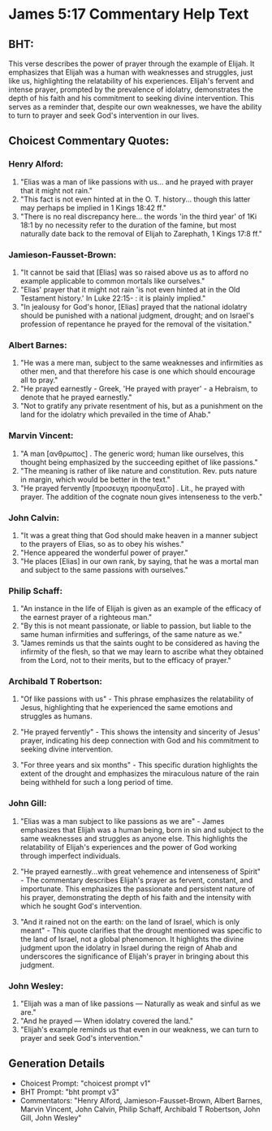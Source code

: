 # James 5:17 Commentary Help Text

## BHT:
This verse describes the power of prayer through the example of Elijah. It emphasizes that Elijah was a human with weaknesses and struggles, just like us, highlighting the relatability of his experiences. Elijah's fervent and intense prayer, prompted by the prevalence of idolatry, demonstrates the depth of his faith and his commitment to seeking divine intervention. This serves as a reminder that, despite our own weaknesses, we have the ability to turn to prayer and seek God's intervention in our lives.

## Choicest Commentary Quotes:
### Henry Alford:
1. "Elias was a man of like passions with us... and he prayed with prayer that it might not rain." 
2. "This fact is not even hinted at in the O. T. history... though this latter may perhaps be implied in 1 Kings 18:42 ff."
3. "There is no real discrepancy here... the words 'in the third year' of 1Ki 18:1 by no necessity refer to the duration of the famine, but most naturally date back to the removal of Elijah to Zarephath, 1 Kings 17:8 ff."

### Jamieson-Fausset-Brown:
1. "It cannot be said that [Elias] was so raised above us as to afford no example applicable to common mortals like ourselves."
2. "Elias' prayer that it might not rain 'is not even hinted at in the Old Testament history.' In Luke 22:15- : it is plainly implied."
3. "In jealousy for God's honor, [Elias] prayed that the national idolatry should be punished with a national judgment, drought; and on Israel's profession of repentance he prayed for the removal of the visitation."

### Albert Barnes:
1. "He was a mere man, subject to the same weaknesses and infirmities as other men, and that therefore his case is one which should encourage all to pray."
2. "He prayed earnestly - Greek, 'He prayed with prayer' - a Hebraism, to denote that he prayed earnestly."
3. "Not to gratify any private resentment of his, but as a punishment on the land for the idolatry which prevailed in the time of Ahab."

### Marvin Vincent:
1. "A man [ανθρωπος] . The generic word; human like ourselves, this thought being emphasized by the succeeding epithet of like passions."
2. "The meaning is rather of like nature and constitution. Rev. puts nature in margin, which would be better in the text."
3. "He prayed fervently [προσευχη προσηυξατο] . Lit., he prayed with prayer. The addition of the cognate noun gives intenseness to the verb."

### John Calvin:
1. "It was a great thing that God should make heaven in a manner subject to the prayers of Elias, so as to obey his wishes." 
2. "Hence appeared the wonderful power of prayer." 
3. "He places [Elias] in our own rank, by saying, that he was a mortal man and subject to the same passions with ourselves."

### Philip Schaff:
1. "An instance in the life of Elijah is given as an example of the efficacy of the earnest prayer of a righteous man."
2. "By this is not meant passionate, or liable to passion, but liable to the same human infirmities and sufferings, of the same nature as we."
3. "James reminds us that the saints ought to be considered as having the infirmity of the flesh, so that we may learn to ascribe what they obtained from the Lord, not to their merits, but to the efficacy of prayer."

### Archibald T Robertson:
1. "Of like passions with us" - This phrase emphasizes the relatability of Jesus, highlighting that he experienced the same emotions and struggles as humans. 

2. "He prayed fervently" - This shows the intensity and sincerity of Jesus' prayer, indicating his deep connection with God and his commitment to seeking divine intervention. 

3. "For three years and six months" - This specific duration highlights the extent of the drought and emphasizes the miraculous nature of the rain being withheld for such a long period of time.

### John Gill:
1. "Elias was a man subject to like passions as we are" - James emphasizes that Elijah was a human being, born in sin and subject to the same weaknesses and struggles as anyone else. This highlights the relatability of Elijah's experiences and the power of God working through imperfect individuals.

2. "He prayed earnestly...with great vehemence and intenseness of Spirit" - The commentary describes Elijah's prayer as fervent, constant, and importunate. This emphasizes the passionate and persistent nature of his prayer, demonstrating the depth of his faith and the intensity with which he sought God's intervention.

3. "And it rained not on the earth: on the land of Israel, which is only meant" - This quote clarifies that the drought mentioned was specific to the land of Israel, not a global phenomenon. It highlights the divine judgment upon the idolatry in Israel during the reign of Ahab and underscores the significance of Elijah's prayer in bringing about this judgment.

### John Wesley:
1. "Elijah was a man of like passions — Naturally as weak and sinful as we are." 
2. "And he prayed — When idolatry covered the land." 
3. "Elijah's example reminds us that even in our weakness, we can turn to prayer and seek God's intervention."


## Generation Details
- Choicest Prompt: "choicest prompt v1"
- BHT Prompt: "bht prompt v3"
- Commentators: "Henry Alford, Jamieson-Fausset-Brown, Albert Barnes, Marvin Vincent, John Calvin, Philip Schaff, Archibald T Robertson, John Gill, John Wesley"
